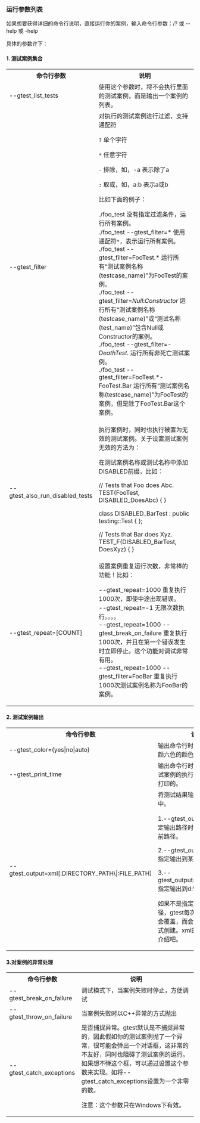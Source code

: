 ### 运行参数列表

如果想要获得详细的命令行说明，直接运行你的案例，输入命令行参数：/? 或 --help 或 -help

具体的参数许下：

#### 1. 测试案例集合

<table>
    <tr>
        <th>命令行参数</th>
        <th>说明</th>
    </tr>
    <tr>
        <td>--gtest_list_tests</td>
        <td>使用这个参数时，将不会执行里面的测试案例，而是输出一个案例的列表。</td>
    </tr>
    <tr>
        <td>--gtest_filter</td>
        <td>
对执行的测试案例进行过滤，支持通配符

`?`    单个字符

`*`    任意字符

`-`    排除，如，-a 表示除了a

`:`    取或，如，a:b 表示a或b

比如下面的例子：

./foo_test 没有指定过滤条件，运行所有案例。  
./foo_test --gtest_filter=* 使用通配符`*`，表示运行所有案例。  
./foo_test --gtest_filter=FooTest.* 运行所有“测试案例名称(testcase_name)”为FooTest的案例。  
./foo_test --gtest_filter=*Null*:*Constructor* 运行所有“测试案例名称(testcase_name)”或“测试名称(test_name)”包含Null或Constructor的案例。  
./foo_test --gtest_filter=-*DeathTest.* 运行所有非死亡测试案例。  
./foo_test --gtest_filter=FooTest.*-FooTest.Bar 运行所有“测试案例名称(testcase_name)”为FooTest的案例，但是除了FooTest.Bar这个案例。
        </td>
    </tr>
    <tr>
        <td>--gtest_also_run_disabled_tests</td>
        <td>
执行案例时，同时也执行被置为无效的测试案例。关于设置测试案例无效的方法为：

在测试案例名称或测试名称中添加DISABLED前缀，比如：

// Tests that Foo does Abc.  
TEST(FooTest, DISABLED_DoesAbc) {  }

class DISABLED_BarTest : public testing::Test {  };

// Tests that Bar does Xyz.  
TEST_F(DISABLED_BarTest, DoesXyz) {  }
        </td>
    </tr>
    <tr>
        <td>--gtest_repeat=[COUNT]</td>
        <td>
设置案例重复运行次数，非常棒的功能！比如：

--gtest_repeat=1000      重复执行1000次，即使中途出现错误。  
--gtest_repeat=-1          无限次数执行。。。。   
--gtest_repeat=1000 --gtest_break_on_failure     重复执行1000次，并且在第一个错误发生时立即停止。这个功能对调试非常有用。  
--gtest_repeat=1000 --gtest_filter=FooBar     重复执行1000次测试案例名称为FooBar的案例。  
        </td>
    </tr>
</table>


#### 2. 测试案例输出

<table>
    <tr>
        <th>命令行参数</th>
        <th>说明</th>
    </tr>
    <tr>
        <td>--gtest_color=(yes|no|auto)</td>
        <td>输出命令行时是否使用一些五颜六色的颜色。默认是auto。<td>
    </tr>
    <tr>
        <td>--gtest_print_time</td>
        <td>输出命令行时是否打印每个测试案例的执行时间。默认是不打印的。</td>
    </tr>
        <td>--gtest_output=xml[:DIRECTORY_PATH\|:FILE_PATH]</td>
        <td>
将测试结果输出到一个xml中。

1.--gtest_output=xml:    不指定输出路径时，默认为案例当前路径。

2.--gtest_output=xml:d:\ 指定输出到某个目录

3.--gtest_output=xml:d:\foo.xml 指定输出到d:\foo.xml

如果不是指定了特定的文件路径，gtest每次输出的报告不会覆盖，而会以数字后缀的方式创建。xml的输出内容后面介绍吧。 
        </td>
    <tr>
</table>

#### 3.对案例的异常处理

<table>
    <tr>
        <th>命令行参数</th>
        <th>说明</th>
    </tr>
    <tr>
        <td>--gtest_break_on_failure</td>
        <td>调试模式下，当案例失败时停止，方便调试</td>
    </tr>
    <tr>
        <td>--gtest_throw_on_failure</td>
        <td>当案例失败时以C++异常的方式抛出</td>
    </tr>
    <tr>
        <td>--gtest_catch_exceptions</td>
        <td>
是否捕捉异常。gtest默认是不捕捉异常的，因此假如你的测试案例抛了一个异常，很可能会弹出一个对话框，这非常的不友好，同时也阻碍了测试案例的运行。如果想不弹这个框，可以通过设置这个参数来实现。如将--gtest_catch_exceptions设置为一个非零的数。

注意：这个参数只在Windows下有效。
        </td>
    </tr>
</table>
